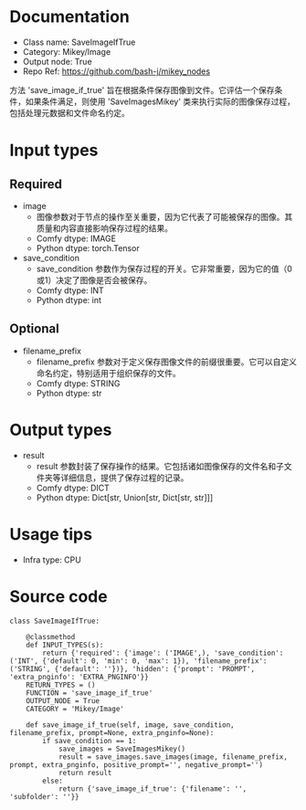 # Documentation
- Class name: SaveImageIfTrue
- Category: Mikey/Image
- Output node: True
- Repo Ref: https://github.com/bash-j/mikey_nodes

方法 'save_image_if_true' 旨在根据条件保存图像到文件。它评估一个保存条件，如果条件满足，则使用 'SaveImagesMikey' 类来执行实际的图像保存过程，包括处理元数据和文件命名约定。

# Input types
## Required
- image
    - 图像参数对于节点的操作至关重要，因为它代表了可能被保存的图像。其质量和内容直接影响保存过程的结果。
    - Comfy dtype: IMAGE
    - Python dtype: torch.Tensor
- save_condition
    - save_condition 参数作为保存过程的开关。它非常重要，因为它的值（0或1）决定了图像是否会被保存。
    - Comfy dtype: INT
    - Python dtype: int
## Optional
- filename_prefix
    - filename_prefix 参数对于定义保存图像文件的前缀很重要。它可以自定义命名约定，特别适用于组织保存的文件。
    - Comfy dtype: STRING
    - Python dtype: str

# Output types
- result
    - result 参数封装了保存操作的结果。它包括诸如图像保存的文件名和子文件夹等详细信息，提供了保存过程的记录。
    - Comfy dtype: DICT
    - Python dtype: Dict[str, Union[str, Dict[str, str]]]

# Usage tips
- Infra type: CPU

# Source code
```
class SaveImageIfTrue:

    @classmethod
    def INPUT_TYPES(s):
        return {'required': {'image': ('IMAGE',), 'save_condition': ('INT', {'default': 0, 'min': 0, 'max': 1}), 'filename_prefix': ('STRING', {'default': ''})}, 'hidden': {'prompt': 'PROMPT', 'extra_pnginfo': 'EXTRA_PNGINFO'}}
    RETURN_TYPES = ()
    FUNCTION = 'save_image_if_true'
    OUTPUT_NODE = True
    CATEGORY = 'Mikey/Image'

    def save_image_if_true(self, image, save_condition, filename_prefix, prompt=None, extra_pnginfo=None):
        if save_condition == 1:
            save_images = SaveImagesMikey()
            result = save_images.save_images(image, filename_prefix, prompt, extra_pnginfo, positive_prompt='', negative_prompt='')
            return result
        else:
            return {'save_image_if_true': {'filename': '', 'subfolder': ''}}
```
